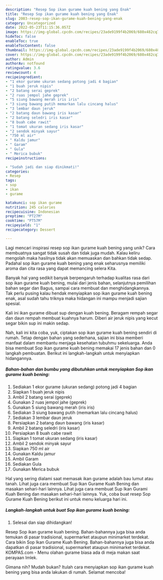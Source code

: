 ```yaml
---
description: "Resep Sop ikan gurame kuah bening yang Enak"
title: "Resep Sop ikan gurame kuah bening yang Enak"
slug: 2003-resep-sop-ikan-gurame-kuah-bening-yang-enak
category: Uncategorized
date: 2022-05-23T11:15:36.057Z
image: https://img-global.cpcdn.com/recipes/23ade9199f4b2069/680x482cq70/sop-ikan-gurame-kuah-bening-foto-resep-utama.jpg
hideToc: false
enableToc: true
enableTocContent: false
thumbnail: https://img-global.cpcdn.com/recipes/23ade9199f4b2069/680x482cq70/sop-ikan-gurame-kuah-bening-foto-resep-utama.jpg
cover: https://img-global.cpcdn.com/recipes/23ade9199f4b2069/680x482cq70/sop-ikan-gurame-kuah-bening-foto-resep-utama.jpg
author: Admin
authorAv: notfound
ratingvalue: 3.6
reviewcount: 4
recipeingredient:
- "1 ekor gurame ukuran sedang potong jadi 4 bagian"
- "1 buah jeruk nipis"
- "2 batang serai geprek"
- "2 ruas jempol jahe geprek"
- "5 siung bawang merah iris iris"
- "3 siung bawang putih memarkan lalu cincang halus"
- "3 lembar daun jeruk"
- "2 batang daun bawang iris kasar"
- "2 batang seledri iris kasar"
- "8 buah cabe rawit"
- "1 tomat ukuran sedang iris kasar"
- "2 sendok minyak sayur"
- "750 ml air"
- " Kaldu jamur"
- " Garam"
- " Gula"
- " Merica bubuk"
recipeinstructions:

- "Sudah jadi dan siap dinikmati!"
categories:
- Resep
tags:
- sop
- ikan
- gurame

katakunci: sop ikan gurame 
nutrition: 245 calories
recipecuisine: Indonesian
preptime: "PT27M"
cooktime: "PT57M"
recipeyield: "1"
recipecategory: Dessert

---
```





Lagi mencari inspirasi resep sop ikan gurame kuah bening yang unik? Cara membuatnya sangat tidak susah dan tidak juga mudah. Kalau keliru mengolah maka hasilnya tidak akan memuaskan dan bahkan tidak sedap. Padahal sop ikan gurame kuah bening yang enak seharusnya memiliki aroma dan cita rasa yang dapat memancing selera Kita.





Banyak hal yang sedikit banyak berpengaruh terhadap kualitas rasa dari sop ikan gurame kuah bening, mulai dari jenis bahan, selanjutnya pemilihan bahan segar dan Bagus, sampai cara membuat dan menghidangkannya. Tak perlu pusing kalau hendak menyiapkan sop ikan gurame kuah bening enak,      asal sudah tahu triknya maka hidangan ini mampu menjadi sajian spesial.














Kali ini ikan gurame dibuat sup dengan kuah bening. Beragam rempah segar dan daun rempah membuat kuahnya harum. Diberi air jeruk nipis yang kecut segar bikin sup ini makin sedap.






Nah, kali ini kita coba, yuk, ciptakan sop ikan gurame kuah bening sendiri di rumah. Tetap dengan bahan yang sederhana, sajian ini bisa memberi manfaat dalam membantu menjaga kesehatan tubuhmu sekeluarga. Anda bisa membuat Sop ikan gurame kuah bening memakai 17 jenis bahan dan 0 langkah pembuatan. Berikut ini langkah-langkah untuk menyiapkan hidangannya.

<!--inarticleads1-->

##### Bahan-bahan dan bumbu yang dibutuhkan untuk menyiapkan Sop ikan gurame kuah bening:

1. Sediakan 1 ekor gurame (ukuran sedang) potong jadi 4 bagian
1. Siapkan 1 buah jeruk nipis
1. Ambil 2 batang serai (geprek)
1. Gunakan 2 ruas jempol jahe (geprek)
1. Gunakan 5 siung bawang merah (iris iris)
1. Sediakan 3 siung bawang putih (memarkan lalu cincang halus)
1. Sediakan 3 lembar daun jeruk
1. Persiapkan 2 batang daun bawang (iris kasar)
1. Ambil 2 batang seledri (iris kasar)
1. Persiapkan 8 buah cabe rawit
1. Siapkan 1 tomat ukuran sedang (iris kasar)
1. Ambil 2 sendok minyak sayur
1. Siapkan 750 ml air
1. Gunakan  Kaldu jamur
1. Ambil  Garam
1. Sediakan  Gula
1. Gunakan  Merica bubuk


Hal yang sering dialami saat memasak ikan gurame adalah bau lumut atau tanah. Lihat juga cara membuat Sup Ikan Gurame Kuah Bening dan masakan sehari-hari lainnya. Lihat juga cara membuat Sup Ikan Gurami Kuah Bening dan masakan sehari-hari lainnya. Yuk, coba buat resep Sop Gurame Kuah Bening berikut ini untuk menu keluarga hari ini. 

<!--inarticleads2-->

##### Langkah-langkah untuk buat Sop ikan gurame kuah bening:


1. Selesai dan siap dihidangkan!

Resep Sop ikan gurame kuah bening. Bahan-bahannya juga bisa anda temukan di pasar tradisional, supermarket ataupun minimarket terdekat. Cara bikin Sop Ikan Gurame Kuah Bening. Bahan-bahannya juga bisa anda dapatkan di pasar tradisional, supermarket ataupun minimarket terdekat. KOMPAS.com - Menu olahan gurame biasa ada di meja makan saat perayaan Imlek. 

Gimana nih? Mudah bukan? Itulah cara menyiapkan sop ikan gurame kuah bening yang bisa anda lakukan di rumah. Selamat mencoba!
